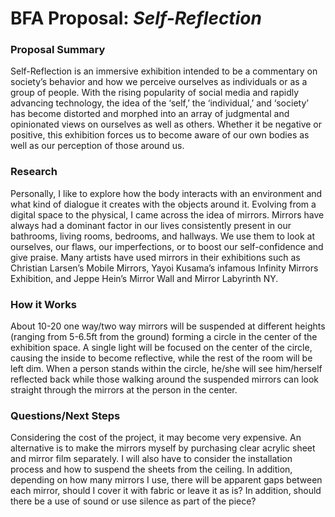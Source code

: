 # BFA Proposal: *Self-Reflection*

### Proposal Summary

Self-Reflection is an immersive exhibition intended to be a commentary on society’s behavior and how we perceive ourselves as individuals or as a group of people. With the rising popularity of social media and rapidly advancing technology, the idea of the ‘self,’ the ‘individual,’ and ‘society’ has become distorted and morphed into an array of judgmental and opinionated views on ourselves as well as others. Whether it be negative or positive, this exhibition forces us to become aware of our own bodies as well as our perception of those around us. 

### Research

Personally, I like to explore how the body interacts with an environment and what kind of dialogue it creates with the objects around it. Evolving from a digital space to the physical, I came across the idea of mirrors. Mirrors have always had a dominant factor in our lives consistently present in our bathrooms, living rooms, bedrooms, and hallways. We use them to look at ourselves, our flaws, our imperfections, or to boost our self-confidence and give praise. Many artists have used mirrors in their exhibitions such as Christian Larsen’s Mobile Mirrors, Yayoi Kusama’s infamous Infinity Mirrors Exhibition, and Jeppe Hein’s Mirror Wall and Mirror Labyrinth NY. 
  
### How it Works

About 10-20 one way/two way mirrors will be suspended at different heights (ranging from 5-6.5ft from the ground) forming a circle in the center of the exhibition space. A single light will be focused on the center of the circle, causing the inside to become reflective, while the rest of the room will be left dim. When a person stands within the circle, he/she will see him/herself reflected back while those walking around the suspended mirrors can look straight through the mirrors at the person in the center. 
  
### Questions/Next Steps

Considering the cost of the project, it may become very expensive. An alternative is to make the mirrors myself by purchasing clear acrylic sheet and mirror film separately. I will also have to consider the installation process and how to suspend the sheets from the ceiling. In addition, depending on how many mirrors I use, there will be apparent gaps between each mirror, should I cover it with fabric or leave it as is? In addition, should there be a use of sound or use silence as part of the piece? 

